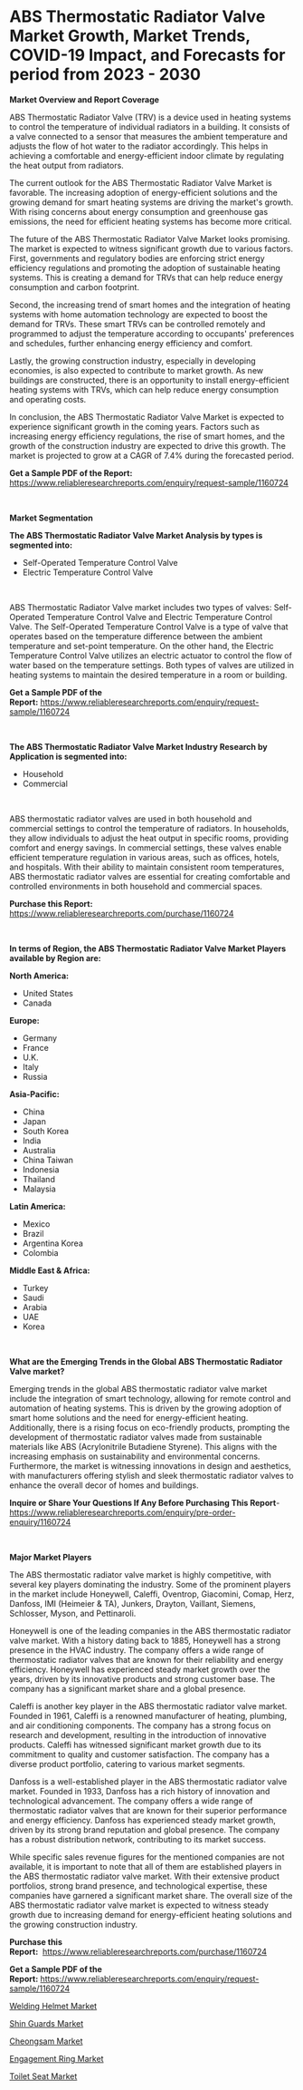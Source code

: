<p><h1>ABS Thermostatic Radiator Valve Market Growth, Market Trends, COVID-19 Impact, and Forecasts for period from 2023 - 2030</h1></p><p><strong>Market Overview and Report Coverage</strong></p>
<p><p>ABS Thermostatic Radiator Valve (TRV) is a device used in heating systems to control the temperature of individual radiators in a building. It consists of a valve connected to a sensor that measures the ambient temperature and adjusts the flow of hot water to the radiator accordingly. This helps in achieving a comfortable and energy-efficient indoor climate by regulating the heat output from radiators.</p><p>The current outlook for the ABS Thermostatic Radiator Valve Market is favorable. The increasing adoption of energy-efficient solutions and the growing demand for smart heating systems are driving the market's growth. With rising concerns about energy consumption and greenhouse gas emissions, the need for efficient heating systems has become more critical.</p><p>The future of the ABS Thermostatic Radiator Valve Market looks promising. The market is expected to witness significant growth due to various factors. First, governments and regulatory bodies are enforcing strict energy efficiency regulations and promoting the adoption of sustainable heating systems. This is creating a demand for TRVs that can help reduce energy consumption and carbon footprint.</p><p>Second, the increasing trend of smart homes and the integration of heating systems with home automation technology are expected to boost the demand for TRVs. These smart TRVs can be controlled remotely and programmed to adjust the temperature according to occupants' preferences and schedules, further enhancing energy efficiency and comfort.</p><p>Lastly, the growing construction industry, especially in developing economies, is also expected to contribute to market growth. As new buildings are constructed, there is an opportunity to install energy-efficient heating systems with TRVs, which can help reduce energy consumption and operating costs.</p><p>In conclusion, the ABS Thermostatic Radiator Valve Market is expected to experience significant growth in the coming years. Factors such as increasing energy efficiency regulations, the rise of smart homes, and the growth of the construction industry are expected to drive this growth. The market is projected to grow at a CAGR of 7.4% during the forecasted period.</p></p>
<p><strong>Get a Sample PDF of the Report:</strong> <a href="https://www.reliableresearchreports.com/enquiry/request-sample/1160724">https://www.reliableresearchreports.com/enquiry/request-sample/1160724</a></p>
<p>&nbsp;</p>
<p><strong>Market Segmentation</strong></p>
<p><strong>The ABS Thermostatic Radiator Valve Market Analysis by types is segmented into:</strong></p>
<p><ul><li>Self-Operated Temperature Control Valve</li><li>Electric Temperature Control Valve</li></ul></p>
<p>&nbsp;</p>
<p><p>ABS Thermostatic Radiator Valve market includes two types of valves: Self-Operated Temperature Control Valve and Electric Temperature Control Valve. The Self-Operated Temperature Control Valve is a type of valve that operates based on the temperature difference between the ambient temperature and set-point temperature. On the other hand, the Electric Temperature Control Valve utilizes an electric actuator to control the flow of water based on the temperature settings. Both types of valves are utilized in heating systems to maintain the desired temperature in a room or building.</p></p>
<p><strong>Get a Sample PDF of the Report:</strong>&nbsp;<a href="https://www.reliableresearchreports.com/enquiry/request-sample/1160724">https://www.reliableresearchreports.com/enquiry/request-sample/1160724</a></p>
<p>&nbsp;</p>
<p><strong>The ABS Thermostatic Radiator Valve Market Industry Research by Application is segmented into:</strong></p>
<p><ul><li>Household</li><li>Commercial</li></ul></p>
<p>&nbsp;</p>
<p><p>ABS thermostatic radiator valves are used in both household and commercial settings to control the temperature of radiators. In households, they allow individuals to adjust the heat output in specific rooms, providing comfort and energy savings. In commercial settings, these valves enable efficient temperature regulation in various areas, such as offices, hotels, and hospitals. With their ability to maintain consistent room temperatures, ABS thermostatic radiator valves are essential for creating comfortable and controlled environments in both household and commercial spaces.</p></p>
<p><strong>Purchase this Report:</strong>&nbsp; <a href="https://www.reliableresearchreports.com/purchase/1160724">https://www.reliableresearchreports.com/purchase/1160724</a></p>
<p>&nbsp;</p>
<p><strong>In terms of Region, the ABS Thermostatic Radiator Valve Market Players available by Region are:</strong></p>
<p>
    <p> <strong> North America: </strong>
        <ul>
            <li>United States</li>
            <li>Canada</li>
        </ul>
        </p> 
    <p> <strong> Europe: </strong>
        <ul>
            <li>Germany</li>
            <li>France</li>
            <li>U.K.</li>
            <li>Italy</li>
            <li>Russia</li>
        </ul>
        </p> 
    <p> <strong> Asia-Pacific: </strong>
        <ul>
            <li>China</li>
            <li>Japan</li>
            <li>South Korea</li>
            <li>India</li>
            <li>Australia</li>
            <li>China Taiwan</li>
            <li>Indonesia</li>
            <li>Thailand</li>
            <li>Malaysia</li>
        </ul>
        </p> 
    <p> <strong> Latin America: </strong>
        <ul>
            <li>Mexico</li>
            <li>Brazil</li>
            <li>Argentina Korea</li>
            <li>Colombia</li>
        </ul>
        </p> 
    <p> <strong> Middle East & Africa: </strong>
        <ul>
            <li>Turkey</li>
            <li>Saudi</li>
            <li>Arabia</li>
            <li>UAE</li>
            <li>Korea</li>
        </ul>
    </p>
    </p>
<p>&nbsp;</p>
<p><strong>What are the Emerging Trends in the Global ABS Thermostatic Radiator Valve market?</strong></p>
<p><p>Emerging trends in the global ABS thermostatic radiator valve market include the integration of smart technology, allowing for remote control and automation of heating systems. This is driven by the growing adoption of smart home solutions and the need for energy-efficient heating. Additionally, there is a rising focus on eco-friendly products, prompting the development of thermostatic radiator valves made from sustainable materials like ABS (Acrylonitrile Butadiene Styrene). This aligns with the increasing emphasis on sustainability and environmental concerns. Furthermore, the market is witnessing innovations in design and aesthetics, with manufacturers offering stylish and sleek thermostatic radiator valves to enhance the overall decor of homes and buildings.</p></p>
<p><strong>Inquire or Share Your Questions If Any Before Purchasing This Report</strong>- <a href="https://www.reliableresearchreports.com/enquiry/pre-order-enquiry/1160724">https://www.reliableresearchreports.com/enquiry/pre-order-enquiry/1160724</a></p>
<p>&nbsp;</p>
<p><strong>Major Market Players</strong></p>
<p><p>The ABS thermostatic radiator valve market is highly competitive, with several key players dominating the industry. Some of the prominent players in the market include Honeywell, Caleffi, Oventrop, Giacomini, Comap, Herz, Danfoss, IMI (Heimeier & TA), Junkers, Drayton, Vaillant, Siemens, Schlosser, Myson, and Pettinaroli.</p><p>Honeywell is one of the leading companies in the ABS thermostatic radiator valve market. With a history dating back to 1885, Honeywell has a strong presence in the HVAC industry. The company offers a wide range of thermostatic radiator valves that are known for their reliability and energy efficiency. Honeywell has experienced steady market growth over the years, driven by its innovative products and strong customer base. The company has a significant market share and a global presence.</p><p>Caleffi is another key player in the ABS thermostatic radiator valve market. Founded in 1961, Caleffi is a renowned manufacturer of heating, plumbing, and air conditioning components. The company has a strong focus on research and development, resulting in the introduction of innovative products. Caleffi has witnessed significant market growth due to its commitment to quality and customer satisfaction. The company has a diverse product portfolio, catering to various market segments.</p><p>Danfoss is a well-established player in the ABS thermostatic radiator valve market. Founded in 1933, Danfoss has a rich history of innovation and technological advancement. The company offers a wide range of thermostatic radiator valves that are known for their superior performance and energy efficiency. Danfoss has experienced steady market growth, driven by its strong brand reputation and global presence. The company has a robust distribution network, contributing to its market success.</p><p>While specific sales revenue figures for the mentioned companies are not available, it is important to note that all of them are established players in the ABS thermostatic radiator valve market. With their extensive product portfolios, strong brand presence, and technological expertise, these companies have garnered a significant market share. The overall size of the ABS thermostatic radiator valve market is expected to witness steady growth due to increasing demand for energy-efficient heating solutions and the growing construction industry.</p></p>
<p><strong>Purchase this Report:</strong>&nbsp;&nbsp;<a href="https://www.reliableresearchreports.com/purchase/1160724">https://www.reliableresearchreports.com/purchase/1160724</a></p>
<p></p>
<p><strong>Get a Sample PDF of the Report:</strong>&nbsp;<a href="https://www.reliableresearchreports.com/enquiry/request-sample/1160724">https://www.reliableresearchreports.com/enquiry/request-sample/1160724</a></p>
<p><p><a href="https://www.linkedin.com/pulse/welding-helmet-market-research-report-unlocks-analysis-financial-auzfe/">Welding Helmet Market</a></p><p><a href="https://www.linkedin.com/pulse/shin-guards-market-challenges-opportunities-growth-drivers-wlfte/">Shin Guards Market</a></p><p><a href="https://medium.com/@under.noon.tower/cheongsam-market-size-growth-forecast-2023-2030-10db7efd1586">Cheongsam Market</a></p><p><a href="https://medium.com/@blow.allow.stir/engagement-ring-market-size-growth-forecast-2023-2030-fd1a0b012219">Engagement Ring Market</a></p><p><a href="https://www.linkedin.com/pulse/toilet-seat-market-size-share-global-analysis-report-2023-tbg7e/">Toilet Seat Market</a></p></p>